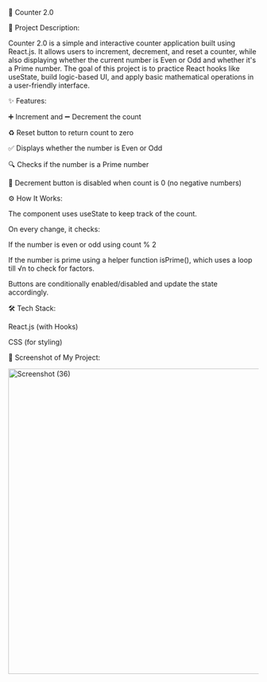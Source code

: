 🧮 Counter 2.0

📌 Project Description:

Counter 2.0 is a simple and interactive counter application built using React.js. It allows users to increment, decrement, and reset a counter, while also displaying whether the current number is Even or Odd and whether it's a Prime number.
The goal of this project is to practice React hooks like useState, build logic-based UI, and apply basic mathematical operations in a user-friendly interface.

✨ Features:

➕ Increment and ➖ Decrement the count

♻️ Reset button to return count to zero

✅ Displays whether the number is Even or Odd

🔍 Checks if the number is a Prime number

🚫 Decrement button is disabled when count is 0 (no negative numbers)


⚙️ How It Works:

The component uses useState to keep track of the count.

On every change, it checks:

If the number is even or odd using count % 2

If the number is prime using a helper function isPrime(), which uses a loop till √n to check for factors.

Buttons are conditionally enabled/disabled and update the state accordingly.


🛠️ Tech Stack:

React.js (with Hooks)

CSS (for styling)

📸 Screenshot of My Project:

<img width="1366" height="614" alt="Screenshot (36)" src="https://github.com/user-attachments/assets/ffdac4ba-e660-4cec-9895-292ad2f83f60" />

